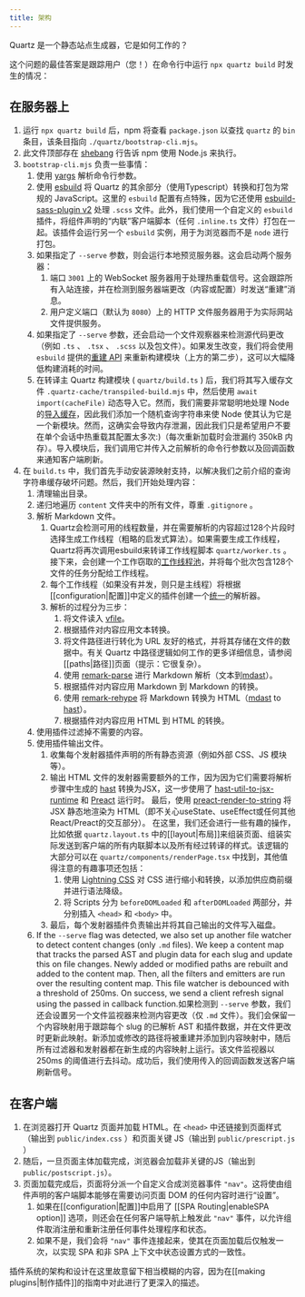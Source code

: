 ```yaml
---
title: 架构
---
```


Quartz 是一个静态站点生成器，它是如何工作的？

这个问题的最佳答案是跟踪用户（您！）在命令行中运行 `npx quartz build` 时发生的情况：

## 在服务器上

1. 运行 `npx quartz build` 后，npm 将查看 `package.json` 以查找 `quartz` 的 `bin` 条目，该条目指向 `./quartz/bootstrap-cli.mjs`。
2. 此文件顶部存在 [shebang](<https://en.wikipedia.org/wiki/Shebang_(Unix)>) 行告诉 npm 使用 Node.js 来执行。
3. `bootstrap-cli.mjs` 负责一些事情：
   1. 使用 [yargs](http://yargs.js.org/) 解析命令行参数。
   2. 使用 [esbuild](https://esbuild.github.io/) 将 Quartz 的其余部分（使用Typescript）转换和打包为常规的 JavaScript。这里的 `esbuild` 配置有点特殊，因为它还使用 [esbuild-sass-plugin v2](https://www.npmjs.com/package/esbuild-sass-plugin) 处理 `.scss` 文件。此外，我们使用一个自定义的 `esbuild` 插件，将组件声明的“内联”客户端脚本（任何 `.inline.ts` 文件）打包在一起。该插件会运行另一个 `esbuild` 实例，用于为浏览器而不是 `node` 进行打包。
   3. 如果指定了 `--serve` 参数，则会运行本地预览服务器。这会启动两个服务器：
      1. 端口 `3001` 上的 WebSocket 服务器用于处理热重载信号。这会跟踪所有入站连接，并在检测到服务器端更改（内容或配置）时发送“重建”消息。
      2. 用户定义端口（默认为 `8080`）上的 HTTP 文件服务器用于为实际网站文件提供服务。
   4. 如果指定了 `--serve` 参数，还会启动一个文件观察器来检测源代码更改（例如 `.ts` 、 `.tsx` 、 `.scss` 以及包文件）。如果发生改变，我们将会使用 `esbuild` 提供的[重建 API](https://esbuild.github.io/api/#rebuild) 来重新构建模块（上方的第二步），这可以大幅降低构建消耗的时间。
   5. 在转译主 Quartz 构建模块 ( `quartz/build.ts` ) 后，我们将其写入缓存文件 `.quartz-cache/transpiled-build.mjs` 中，然后使用 `await import(cacheFile)` 动态导入它。然而，我们需要非常聪明地处理 Node 的[导入缓存](https://github.com/nodejs/modules/issues/307)，因此我们添加一个随机查询字符串来使 Node 使其认为它是一个新模块。然而，这确实会导致内存泄漏，因此我们只是希望用户不要在单个会话中热重载其配置太多次:)（每次重新加载时会泄漏约 350kB 内存）。导入模块后，我们调用它并传入之前解析的命令行参数以及回调函数来通知客户端刷新。
4. 在 `build.ts` 中，我们首先手动安装源映射支持，以解决我们之前介绍的查询字符串缓存破坏问题。然后，我们开始处理内容：
   1. 清理输出目录。
   2. 递归地遍历 `content` 文件夹中的所有文件，尊重 `.gitignore` 。
   3. 解析 Markdown 文件。
      1. Quartz会检测可用的线程数量，并在需要解析的内容超过128个片段时选择生成工作线程（粗略的启发式算法）。如果需要生成工作线程，Quartz将再次调用esbuild来转译工作线程脚本 `quartz/worker.ts` 。接下来，会创建一个工作窃取的[工作线程池](https://www.npmjs.com/package/workerpool)，并将每个批次包含128个文件的任务分配给工作线程。
      2. 每个工作线程（如果没有并发，则只是主线程）将根据[[configuration|配置]]中定义的插件创建一个[统一](https://github.com/unifiedjs/unified)的解析器。
      3. 解析的过程分为三步：
         1. 将文件读入 [vfile](https://github.com/vfile/vfile)。
         2. 根据插件对内容应用文本转换。
         3. 将文件路径进行转化为 URL 友好的格式，并将其存储在文件的数据中。有关 Quartz 中路径逻辑如何工作的更多详细信息，请参阅[[paths|路径]]页面（提示：它很复杂）。
         4. 使用 [remark-parse](https://www.npmjs.com/package/remark-parse) 进行 Markdown 解析（文本到[mdast](https://github.com/syntax-tree/mdast)）。
         5. 根据插件对内容应用 Markdown 到 Markdown 的转换。
         6. 使用 [remark-rehype](https://github.com/remarkjs/remark-rehype) 将 Markdown 转换为 HTML（[mdast](https://github.com/syntax-tree/mdast) to [hast](https://github.com/syntax-tree/hast)）。
         7. 根据插件对内容应用 HTML 到 HTML 的转换。
   4. 使用插件过滤掉不需要的内容。
   5. 使用插件输出文件。
      1. 收集每个发射器插件声明的所有静态资源（例如外部 CSS、JS 模块等）。
      2. 输出 HTML 文件的发射器需要额外的工作，因为因为它们需要将解析步骤中生成的 [hast](https://github.com/syntax-tree/hast) 转换为JSX，这一步使用了 [hast-util-to-jsx-runtime](https://github.com/syntax-tree/hast-util-to-jsx-runtime) 和 [Preact](https://preactjs.com/) 运行时。 最后，使用 [preact-render-to-string](https://github.com/preactjs/preact-render-to-string) 将 JSX 静态地渲染为 HTML（即不关心useState、useEffect或任何其他React/Preact的交互部分）。 在这里，我们还会进行一些有趣的操作，比如依据 `quartz.layout.ts` 中的[[layout|布局]]来组装页面、组装实际发送到客户端的所有内联脚本以及所有经过转译的样式。该逻辑的大部分可以在 `quartz/components/renderPage.tsx` 中找到，其他值得注意的有趣事项还包括：
         1. 使用 [Lightning CSS](https://github.com/parcel-bundler/lightningcss) 对 CSS 进行缩小和转换，以添加供应商前缀并进行语法降级。
         2. 将 Scripts 分为 `beforeDOMLoaded` 和 `afterDOMLoaded` 两部分，并分别插入 `<head>` 和 `<body>` 中。
      3. 最后，每个发射器插件负责输出并将其自己输出的文件写入磁盘。
   6. If the `--serve` flag was detected, we also set up another file watcher to detect content changes (only `.md` files). We keep a content map that tracks the parsed AST and plugin data for each slug and update this on file changes. Newly added or modified paths are rebuilt and added to the content map. Then, all the filters and emitters are run over the resulting content map. This file watcher is debounced with a threshold of 250ms. On success, we send a client refresh signal using the passed in callback function.如果检测到 `--serve` 参数，我们还会设置另一个文件监视器来检测内容更改（仅 `.md` 文件）。我们会保留一个内容映射用于跟踪每个 slug 的已解析 AST 和插件数据，并在文件更改时更新此映射。新添加或修改的路径将被重建并添加到内容映射中，随后所有过滤器和发射器都在新生成的内容映射上运行。该文件监视器以 250ms 的阈值进行去抖动。成功后，我们使用传入的回调函数发送客户端刷新信号。

## 在客户端

1. 在浏览器打开 Quartz 页面并加载 HTML。在 `<head>` 中还链接到页面样式（输出到 `public/index.css` ）和页面关键 JS（输出到 `public/prescript.js` ）
2. 随后，一旦页面主体加载完成，浏览器会加载非关键的JS（输出到`public/postscript.js`）。
3. 页面加载完成后，页面将分派一个自定义合成浏览器事件 `"nav"`。这将使由组件声明的客户端脚本能够在需要访问页面 DOM 的任何内容时进行“设置”。
   1. 如果在[[configuration|配置]]中启用了 [[SPA Routing|enableSPA option]] 选项，则还会在任何客户端导航上触发此 `"nav"` 事件，以允许组件取消注册和重新注册任何事件处理程序和状态。
   2. 如果不是，我们会将 `"nav"` 事件连接起来，使其在页面加载后仅触发一次，以实现 SPA 和非 SPA 上下文中状态设置方式的一致性。

插件系统的架构和设计在这里故意留下相当模糊的内容，因为在[[making plugins|制作插件]]的指南中对此进行了更深入的描述。

